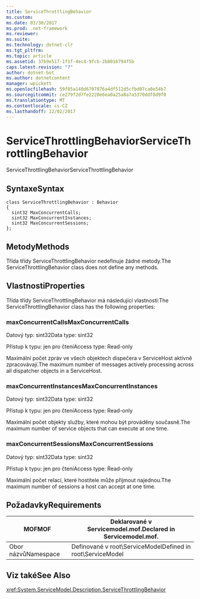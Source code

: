 ```yaml
---
title: ServiceThrottlingBehavior
ms.custom: 
ms.date: 03/30/2017
ms.prod: .net-framework
ms.reviewer: 
ms.suite: 
ms.technology: dotnet-clr
ms.tgt_pltfrm: 
ms.topic: article
ms.assetid: 37b9e517-1f1f-4ec4-9fcb-2b8016794f5b
caps.latest.revision: "7"
author: dotnet-bot
ms.author: dotnetcontent
manager: wpickett
ms.openlocfilehash: 59f85a148d6707876a4df512d5cfbd07ca0e54b7
ms.sourcegitcommit: ce279f2d7fe2220e6ea0a25a8a7a5370ddf8d9f0
ms.translationtype: MT
ms.contentlocale: cs-CZ
ms.lasthandoff: 12/02/2017
---
```

# <a name="servicethrottlingbehavior"></a><span data-ttu-id="a03f5-102">ServiceThrottlingBehavior</span><span class="sxs-lookup"><span data-stu-id="a03f5-102">ServiceThrottlingBehavior</span></span>
<span data-ttu-id="a03f5-103">ServiceThrottlingBehavior</span><span class="sxs-lookup"><span data-stu-id="a03f5-103">ServiceThrottlingBehavior</span></span>  
  
## <a name="syntax"></a><span data-ttu-id="a03f5-104">Syntaxe</span><span class="sxs-lookup"><span data-stu-id="a03f5-104">Syntax</span></span>  
  
```  
class ServiceThrottlingBehavior : Behavior  
{  
  sint32 MaxConcurrentCalls;  
  sint32 MaxConcurrentInstances;  
  sint32 MaxConcurrentSessions;  
};  
```  
  
## <a name="methods"></a><span data-ttu-id="a03f5-105">Metody</span><span class="sxs-lookup"><span data-stu-id="a03f5-105">Methods</span></span>  
 <span data-ttu-id="a03f5-106">Třída třídy ServiceThrottlingBehavior nedefinuje žádné metody.</span><span class="sxs-lookup"><span data-stu-id="a03f5-106">The ServiceThrottlingBehavior class does not define any methods.</span></span>  
  
## <a name="properties"></a><span data-ttu-id="a03f5-107">Vlastnosti</span><span class="sxs-lookup"><span data-stu-id="a03f5-107">Properties</span></span>  
 <span data-ttu-id="a03f5-108">Třída třídy ServiceThrottlingBehavior má následující vlastnosti:</span><span class="sxs-lookup"><span data-stu-id="a03f5-108">The ServiceThrottlingBehavior class has the following properties:</span></span>  
  
### <a name="maxconcurrentcalls"></a><span data-ttu-id="a03f5-109">maxConcurrentCalls</span><span class="sxs-lookup"><span data-stu-id="a03f5-109">MaxConcurrentCalls</span></span>  
 <span data-ttu-id="a03f5-110">Datový typ: sint32</span><span class="sxs-lookup"><span data-stu-id="a03f5-110">Data type: sint32</span></span>  
  
 <span data-ttu-id="a03f5-111">Přístup k typu: jen pro čtení</span><span class="sxs-lookup"><span data-stu-id="a03f5-111">Access type: Read-only</span></span>  
  
 <span data-ttu-id="a03f5-112">Maximální počet zpráv ve všech objektech dispečera v ServiceHost aktivně zpracovávají.</span><span class="sxs-lookup"><span data-stu-id="a03f5-112">The maximum number of messages actively processing across all dispatcher objects in a ServiceHost.</span></span>  
  
### <a name="maxconcurrentinstances"></a><span data-ttu-id="a03f5-113">maxConcurrentInstances</span><span class="sxs-lookup"><span data-stu-id="a03f5-113">MaxConcurrentInstances</span></span>  
 <span data-ttu-id="a03f5-114">Datový typ: sint32</span><span class="sxs-lookup"><span data-stu-id="a03f5-114">Data type: sint32</span></span>  
  
 <span data-ttu-id="a03f5-115">Přístup k typu: jen pro čtení</span><span class="sxs-lookup"><span data-stu-id="a03f5-115">Access type: Read-only</span></span>  
  
 <span data-ttu-id="a03f5-116">Maximální počet objekty služby, které mohou být prováděny současně.</span><span class="sxs-lookup"><span data-stu-id="a03f5-116">The maximum number of service objects that can execute at one time.</span></span>  
  
### <a name="maxconcurrentsessions"></a><span data-ttu-id="a03f5-117">maxConcurrentSessions</span><span class="sxs-lookup"><span data-stu-id="a03f5-117">MaxConcurrentSessions</span></span>  
 <span data-ttu-id="a03f5-118">Datový typ: sint32</span><span class="sxs-lookup"><span data-stu-id="a03f5-118">Data type: sint32</span></span>  
  
 <span data-ttu-id="a03f5-119">Přístup k typu: jen pro čtení</span><span class="sxs-lookup"><span data-stu-id="a03f5-119">Access type: Read-only</span></span>  
  
 <span data-ttu-id="a03f5-120">Maximální počet relací, které hostitele může přijmout najednou.</span><span class="sxs-lookup"><span data-stu-id="a03f5-120">The maximum number of sessions a host can accept at one time.</span></span>  
  
## <a name="requirements"></a><span data-ttu-id="a03f5-121">Požadavky</span><span class="sxs-lookup"><span data-stu-id="a03f5-121">Requirements</span></span>  
  
|<span data-ttu-id="a03f5-122">MOF</span><span class="sxs-lookup"><span data-stu-id="a03f5-122">MOF</span></span>|<span data-ttu-id="a03f5-123">Deklarované v Servicemodel.mof.</span><span class="sxs-lookup"><span data-stu-id="a03f5-123">Declared in Servicemodel.mof.</span></span>|  
|---------|-----------------------------------|  
|<span data-ttu-id="a03f5-124">Obor názvů</span><span class="sxs-lookup"><span data-stu-id="a03f5-124">Namespace</span></span>|<span data-ttu-id="a03f5-125">Definované v root\ServiceModel</span><span class="sxs-lookup"><span data-stu-id="a03f5-125">Defined in root\ServiceModel</span></span>|  
  
## <a name="see-also"></a><span data-ttu-id="a03f5-126">Viz také</span><span class="sxs-lookup"><span data-stu-id="a03f5-126">See Also</span></span>  
 <xref:System.ServiceModel.Description.ServiceThrottlingBehavior>
